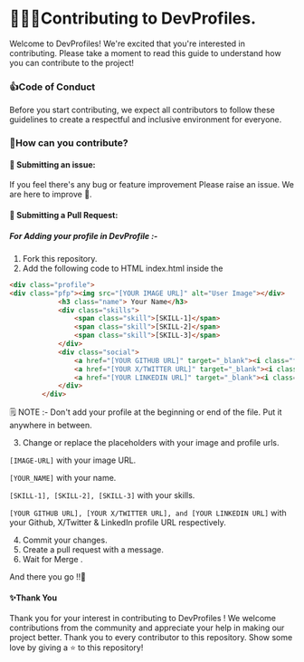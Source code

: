 # 👨🏽‍💻Contributing to DevProfiles.

Welcome to DevProfiles! We're excited that you're interested in contributing. Please take a moment to read this guide to understand how you can contribute to the project!

### 👍Code of Conduct

Before you start contributing, we expect all contributors to follow these guidelines to create a respectful and inclusive environment for everyone.

### 🤔How can you contribute?

#### 📎 Submitting an issue:

If you feel there's any bug or feature improvement Please raise an issue. We are here to improve 🙌.

#### 📎 Submitting a Pull Request:
##### For Adding your profile in DevProfile :-

1. Fork this repository.
2. Add the following code to HTML index.html inside the <div class="container"> </div>

```html
<div class="profile">
<div class="pfp"><img src="[YOUR IMAGE URL]" alt="User Image"></div>
            <h3 class="name"> Your Name</h3>
            <div class="skills">
                <span class="skill">[SKILL-1]</span>
                <span class="skill">[SKILL-2]</span>
                <span class="skill">[SKILL-3]</span>
            </div>
            <div class="social">
                <a href="[YOUR GITHUB URL]" target="_blank"><i class="fa-brands fa-github"></i></a>
                <a href="[YOUR X/TWITTER URL]" target="_blank"><i class="fa-brands fa-x-twitter"></i></a>
                <a href="[YOUR LINKEDIN URL]" target="_blank"><i class="fa-brands fa-linkedin-in"></i></a>
            </div>
        </div>
```

🗒 NOTE :-
Don't add your profile at the beginning or end of the file. Put it anywhere in between.


3. Change or replace the placeholders with your image and profile urls.

`[IMAGE-URL]` with your image URL.

`[YOUR_NAME]` with your name.

`[SKILL-1], [SKILL-2], [SKILL-3]` with your skills.

`[YOUR GITHUB URL], [YOUR X/TWITTER URL], and [YOUR LINKEDIN URL]` with your Github, X/Twitter & LinkedIn profile URL respectively.


4. Commit your changes.
5. Create a pull request with a message.
6. Wait for Merge .

And there you go !!🥳

#### ✨Thank You
Thank you for your interest in contributing to DevProfiles !
We welcome contributions from the community and appreciate your help in making our project better.
Thank you to every contributor to this repository.
Show some love by giving a ⭐ to this repository!


